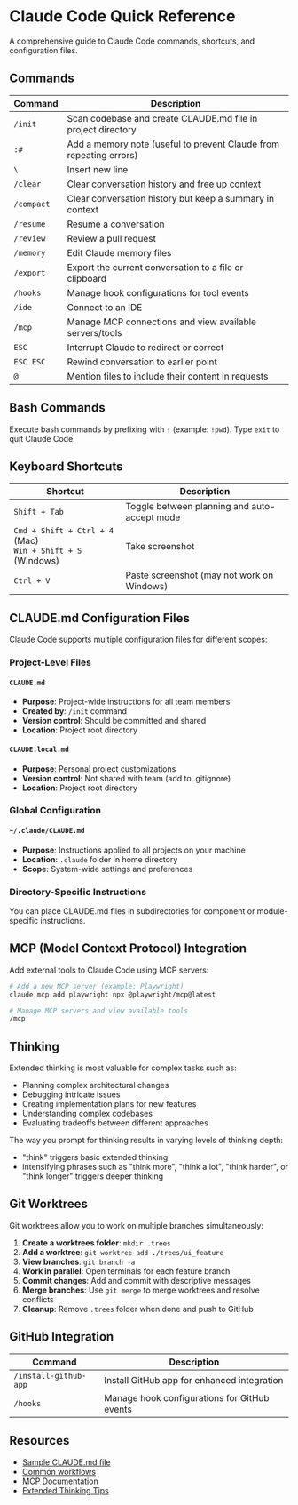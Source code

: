 # Claude Code Quick Reference

A comprehensive guide to Claude Code commands, shortcuts, and configuration files.

## Commands

| Command | Description |
|---------|-------------|
| `/init` | Scan codebase and create CLAUDE.md file in project directory |
| `:#` | Add a memory note (useful to prevent Claude from repeating errors) |
| `\` | Insert new line |
| `/clear` | Clear conversation history and free up context |
| `/compact` | Clear conversation history but keep a summary in context |
| `/resume` | Resume a conversation |
| `/review` | Review a pull request |
| `/memory` | Edit Claude memory files |
| `/export` | Export the current conversation to a file or clipboard |
| `/hooks` | Manage hook configurations for tool events |
| `/ide` | Connect to an IDE |
| `/mcp` | Manage MCP connections and view available servers/tools |
| `ESC` | Interrupt Claude to redirect or correct |
| `ESC ESC` | Rewind conversation to earlier point |
| `@` | Mention files to include their content in requests |

## Bash Commands

Execute bash commands by prefixing with `!` (example: `!pwd`). Type `exit` to quit Claude Code.

## Keyboard Shortcuts

| Shortcut | Description |
|----------|-------------|
| `Shift + Tab` | Toggle between planning and auto-accept mode |
| `Cmd + Shift + Ctrl + 4` (Mac)<br>`Win + Shift + S` (Windows) | Take screenshot |
| `Ctrl + V` | Paste screenshot (may not work on Windows) |

## CLAUDE.md Configuration Files

Claude Code supports multiple configuration files for different scopes:

### Project-Level Files

#### `CLAUDE.md`
- **Purpose**: Project-wide instructions for all team members
- **Created by**: `/init` command
- **Version control**: Should be committed and shared
- **Location**: Project root directory

#### `CLAUDE.local.md`
- **Purpose**: Personal project customizations
- **Version control**: Not shared with team (add to .gitignore)
- **Location**: Project root directory

### Global Configuration

#### `~/.claude/CLAUDE.md`
- **Purpose**: Instructions applied to all projects on your machine
- **Location**: `.claude` folder in home directory
- **Scope**: System-wide settings and preferences

### Directory-Specific Instructions

You can place CLAUDE.md files in subdirectories for component or module-specific instructions.

## MCP (Model Context Protocol) Integration

Add external tools to Claude Code using MCP servers:

```bash
# Add a new MCP server (example: Playwright)
claude mcp add playwright npx @playwright/mcp@latest

# Manage MCP servers and view available tools
/mcp
```

## Thinking
Extended thinking is most valuable for complex tasks such as:

- Planning complex architectural changes
- Debugging intricate issues
- Creating implementation plans for new features
- Understanding complex codebases
- Evaluating tradeoffs between different approaches

The way you prompt for thinking results in varying levels of thinking depth:

- "think" triggers basic extended thinking
- intensifying phrases such as "think more", "think a lot", "think harder", or "think longer" triggers deeper thinking

## Git Worktrees

Git worktrees allow you to work on multiple branches simultaneously:

1. **Create a worktrees folder**: `mkdir .trees`
2. **Add a worktree**: `git worktree add ./trees/ui_feature`
3. **View branches**: `git branch -a`
4. **Work in parallel**: Open terminals for each feature branch
5. **Commit changes**: Add and commit with descriptive messages
6. **Merge branches**: Use `git merge` to merge worktrees and resolve conflicts
7. **Cleanup**: Remove `.trees` folder when done and push to GitHub

## GitHub Integration

| Command | Description |
|---------|-------------|
| `/install-github-app` | Install GitHub app for enhanced integration |
| `/hooks` | Manage hook configurations for GitHub events |

## Resources

- [Sample CLAUDE.md file](https://github.com/https-deeplearning-ai/ragchatbot-codebase/blob/main/CLAUDE.md)
- [Common workflows](https://docs.anthropic.com/en/docs/claude-code/common-workflows)
- [MCP Documentation](https://docs.anthropic.com/en/docs/claude-code/mcp)
- [Extended Thinking Tips](https://docs.anthropic.com/en/docs/build-with-claude/prompt-engineering/extended-thinking-tips)